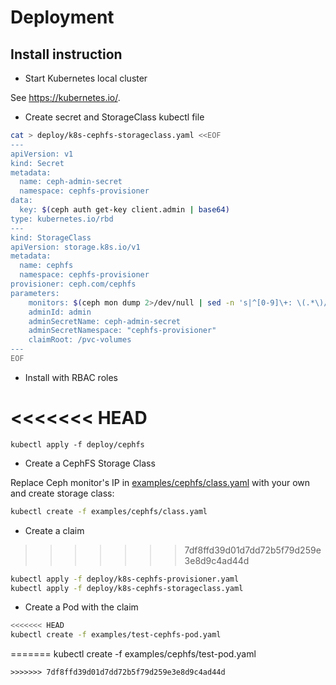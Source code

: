 # Deployment

## Install instruction

* Start Kubernetes local cluster

See https://kubernetes.io/.

* Create secret and StorageClass kubectl file

```bash
cat > deploy/k8s-cephfs-storageclass.yaml <<EOF
---
apiVersion: v1
kind: Secret
metadata:
  name: ceph-admin-secret
  namespace: cephfs-provisioner
data:
  key: $(ceph auth get-key client.admin | base64)
type: kubernetes.io/rbd
---
kind: StorageClass
apiVersion: storage.k8s.io/v1
metadata:
  name: cephfs
  namespace: cephfs-provisioner
provisioner: ceph.com/cephfs
parameters:
    monitors: $(ceph mon dump 2>/dev/null | sed -n 's|^[0-9]\+: \(.*\)/.*$|\1|p' | tr -s '\n' ',')
    adminId: admin
    adminSecretName: ceph-admin-secret
    adminSecretNamespace: "cephfs-provisioner"
    claimRoot: /pvc-volumes
---
EOF
```

* Install with RBAC roles

<<<<<<< HEAD
=======
```
kubectl apply -f deploy/cephfs
```

* Create a CephFS Storage Class

Replace Ceph monitor's IP in [examples/cephfs/class.yaml](class.yaml) with your own and create storage class:

```bash
kubectl create -f examples/cephfs/class.yaml
```

* Create a claim

>>>>>>> 7df8ffd39d01d7dd72b5f79d259e3e8d9c4ad44d
```bash
kubectl apply -f deploy/k8s-cephfs-provisioner.yaml
kubectl apply -f deploy/k8s-cephfs-storageclass.yaml
```

* Create a Pod with the claim

```bash
<<<<<<< HEAD
kubectl create -f examples/test-cephfs-pod.yaml
```
=======
kubectl create -f examples/cephfs/test-pod.yaml
```
>>>>>>> 7df8ffd39d01d7dd72b5f79d259e3e8d9c4ad44d
